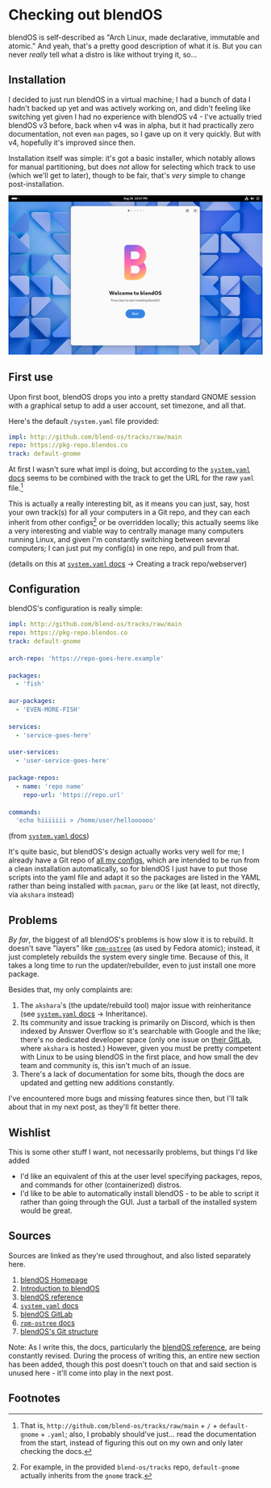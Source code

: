 # Checking out blendOS

blendOS is self-described as "Arch Linux, made declarative, immutable and atomic." And yeah, that's a pretty good description of what it is. But you can never *really* tell what a distro is like without trying it, so...

## Installation

I decided to just run blendOS in a virtual machine; I had a bunch of data I hadn't backed up yet and was actively working on, and didn't feeling like switching yet given I had no experience with blendOS v4 - I've actually tried blendOS v3 before, back when v4 was in alpha, but it had practically zero documentation, not even `man` pages, so I gave up on it very quickly. But with v4, hopefully it's improved since then.

Installation itself was simple: it's got a basic installer, which notably allows for manual partitioning, but does *not* allow for selecting which track to use (which we'll get to later), though to be fair, that's *very* simple to change post-installation.

![blendOS live image boot: a basic GNOME desktop with a vertical white window in the center; it has the blendOS logo and a "Start" button, with the text "Welcome to blendOS", "Press Start to start installing blendOS!"](/assets/blendos/1.png)

## First use

Upon first boot, blendOS drops you into a pretty standard GNOME session with a graphical setup to add a user account, set timezone, and all that.

Here's the default `/system.yaml` file provided:

```yaml
impl: http://github.com/blend-os/tracks/raw/main
repo: https://pkg-repo.blendos.co
track: default-gnome
```

At first I wasn't sure what impl is doing, but according to the [`system.yaml` docs] seems to be combined with the track to get the URL for the raw `yaml` file.[^1]

This is actually a really interesting bit, as it means you can just, say, host your own track(s) for all your computers in a Git repo, and they can each inherit from other configs[^2] or be overridden locally; this actually seems like a very interesting and viable way to centrally manage many computers running Linux, and given I'm constantly switching between several computers; I can just put my config(s) in one repo, and pull from that.

(details on this at [`system.yaml` docs] -> Creating a track repo/webserver)

## Configuration

blendOS's configuration is really simple:

```yaml
impl: http://github.com/blend-os/tracks/raw/main
repo: https://pkg-repo.blendos.co
track: default-gnome

arch-repo: 'https://repo-goes-here.example'

packages:
  - 'fish'

aur-packages:
  - 'EVEN-MORE-FISH'

services:
  - 'service-goes-here'

user-services:
  - 'user-service-goes-here'

package-repos:
  - name: 'repo name'
    repo-url: 'https://repo.url'

commands:
  'echo hiiiiiii > /home/user/helloooooo'
```

(from [`system.yaml` docs])

It's quite basic, but blendOS's design actually works very well for me; I already have a Git repo of [all my configs](https://git.askiiart.net/askiiart/configs), which are intended to be run from a clean installation automatically, so for blendOS I just have to put those scripts into the yaml file and adapt it so the packages are listed in the YAML rather than being installed with `pacman`, `paru` or the like (at least, not directly, via `akshara` instead)

## Problems

*By far*, the biggest of all blendOS's problems is how slow it is to rebuild. It doesn't save "layers" like [`rpm-ostree`][`rpm-ostree` docs] (as used by Fedora atomic); instead, it just completely rebuilds the system every single time. Because of this, it takes a long time to run the updater/rebuilder, even to just install one more package.

Besides that, my only complaints are:

1. The `akshara`'s (the update/rebuild tool) major issue with reinheritance (see [`system.yaml` docs] -> Inheritance).
2. Its community and issue tracking is primarily on Discord, which is then indexed by Answer Overflow so it's searchable with Google and the like; there's no dedicated developer space (only one issue on [their GitLab][blendOS GitLab], where `akshara` is hosted.) However, given you must be pretty competent with Linux to be using blendOS in the first place, and how small the dev team and community is, this isn't much of an issue.
3. There's a lack of documentation for some bits, though the docs are updated and getting new additions constantly.

I've encountered more bugs and missing features since then, but I'll talk about that in my next post, as they'll fit better there.

## Wishlist

This is some other stuff I want, not necessarily problems, but things I'd like added

- I'd like an equivalent of this at the user level specifying packages, repos, and commands for other (containerized) distros.
- I'd like to be able to automatically install blendOS - to be able to script it rather than going through the GUI. Just a tarball of the installed system would be great.

## Sources

Sources are linked as they're used throughout, and also listed separately here.

[blendOS Homepage]: https://blendos.co/
[Introduction to blendOS]: https://blendos.co/install/post-install/intro/
[blendOS reference]: https://blendos.co/reference/
[`system.yaml` docs]: https://blendos.co/reference/configs/system/
[blendOS GitLab]: https://git.blendos.co/blendOS
[`rpm-ostree` docs]: https://coreos.github.io/rpm-ostree/
[blendOS's Git structure]: https://blendos.co/contributing/#git-structure

<!-- Link definition are above, separate (rendered) links below -->

1. [blendOS Homepage]
2. [Introduction to blendOS]
3. [blendOS reference]
4. [`system.yaml` docs]
5. [blendOS GitLab]
6. [`rpm-ostree` docs]
7. [blendOS's Git structure]

Note: As I write this, the docs, particularly the [blendOS reference], are being constantly revised. During the process of writing this, an entire new section has been added, though this post doesn't touch on that and said section is unused here - it'll come into play in the next post.

## Footnotes

[^1]: That is, `http://github.com/blend-os/tracks/raw/main` + `/` + `default-gnome` + `.yaml`; also, I probably should've just... read the documentation from the start, instead of figuring this out on my own and only later checking the docs.

[^2]: For example, in the provided `blend-os/tracks` repo, `default-gnome` actually inherits from the `gnome` track.

<!-- Note if you're viewing the Markdown version: [^1] is for footnotes; that's the formatting used by Pandoc, but VS Code, for example, doesn't support it. -->